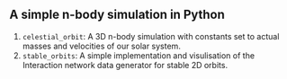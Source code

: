 ## A simple n-body simulation in Python

1. `celestial_orbit`: A 3D n-body simulation with constants set to actual masses and velocities of our solar system.
2. `stable_orbits`: A simple implementation and visulisation of the Interaction network data generator for stable 2D orbits.
